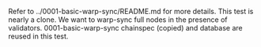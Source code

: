Refer to ../0001-basic-warp-sync/README.md for more details. This test is nearly a clone. We want to warp-sync full nodes in the presence of validators.
0001-basic-warp-sync chainspec (copied) and database are reused in this test.


